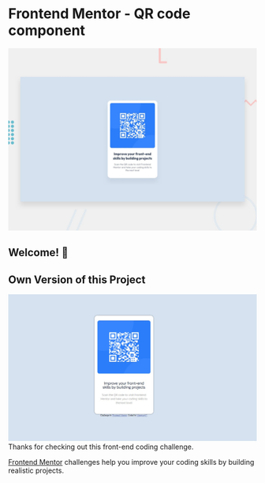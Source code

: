 # Frontend Mentor - QR code component

![Design preview for the QR code component coding challenge](./design/desktop-preview.jpg)

## Welcome! 👋

## Own Version of this Project
![Own Version](./Own-Version.jpg?raw=true)
Thanks for checking out this front-end coding challenge.

[Frontend Mentor](https://www.frontendmentor.io) challenges help you improve your coding skills by building realistic projects.


